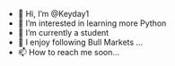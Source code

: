- 👋 Hi, I’m @Keyday1
- 👀 I’m interested in learning more Python
- 🌱 I’m currently a student
- 💞️ I enjoy following Bull Markets ...
- 📫 How to reach me soon...

<!---
Keyday1/Keyday1 is a ✨ special ✨ repository because its `README.md` (this file) appears on your GitHub profile.
You can click the Preview link to take a look at your changes.
--->
